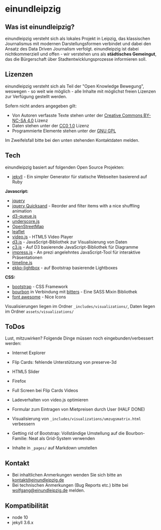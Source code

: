 # einundleipzig

## Was ist einundleipzig?

einundleipzig versteht sich als lokales Projekt in Leipzig, das klassischen
Journalismus mit modernen Darstellungsformen verbindet und dabei den Ansatz
des Data Driven Journalism verfolgt. einundleipzig ist dabei nichtkommerziell
und offen - wir verstehen uns als **städtisches Gemeingut**, das die Bürgerschaft
über Stadtentwicklungsprozesse informieren soll.

## Lizenzen
einundleipzig versteht sich als Teil der "Open Knowledge Bewegung", weswegen -
so weit wie möglich - alle Inhalte mit möglichst freien Lizenzen zur Verfügung
gestellt werden.

Sofern nicht anders angegeben gilt:
* Von Autoren verfasste Texte stehen unter der [Creative Commons BY-NC-SA 4.0] Lizenz
* Daten stehen unter der [CC0 1.0] Lizenz
* Programmierte Elemente stehen unter der [GNU GPL]

Im Zweifelsfall bitte bei den unten stehenden Kontaktdaten melden.

## Tech
einundleipzig basiert auf folgenden Open Source Projekten:
* [jekyll] - Ein simpler Generator für statische Webseiten basierend auf Ruby

**Javascript:**
* [jquery]
 * [jquery Quicksand] - Reorder and filter items with a nice shuffling animation
* [d3-queue.js]
* [underscore.js]
* [OpenStreetMap]
 * [leaflet]
* [video.js] - HTML5 Video Player
* [d3.js] - JavaScript-Bibliothek zur Visualisierung von Daten
* [c3.js] - Auf D3 basierende JavaScript-Bibliothek für Diagramme
* [impress.js] - An prezi angelehntes JavaScript-Tool für interaktive Präsentationen
* [timeline.js]
* [ekko-lightbox] - auf Bootstrap basierende Lightboxes

**CSS:**
* [bootstrap] - CSS Framework
* [bourbon] in Verbindung mit [bitters] - Eine SASS Mixin Bibliothek
* [font awesome] - Nice Icons

Visualisierungen liegen im Ordner `_includes/visualizations/`,
Daten liegen im Ordner `assets/visualizations/`

## ToDos
Lust, mitzuwirken? Folgende Dinge müssen noch eingebunden/verbessert werden:

* Internet Explorer
 * Flip Cards: fehlende Unterstützung von preserve-3d
 * HTML5 Slider
* Firefox
 * Full Screen bei Flip Cards Videos
 * Ladeverhalten von video.js optimieren


* Formular zum Eintragen von Mietpreisen durch User (HALF DONE)
* Visualisierung von `_includes/visualizations/umzugsmatrix.html` verbessern
* Getting rid of Bootstrap: Vollständige Umstellung auf die Bourbon-Familie: Neat als Grid-System verwenden
* Inhalte in `_pages/` auf Markdown umstellen

## Kontakt

* Bei inhaltlichen Anmerkungen wenden Sie sich bitte an kontakt@einundleipzig.de
* Bei technischen Anmerkungen (Bug Reports etc.) bitte bei wolfgang@einundleipzig.de melden.

## Kompatibilität
* node 10
* jekyll 3.6.x

[GNU GPL]: http://www.gnu.org/copyleft/gpl.html
[CC0 1.0]: http://creativecommons.org/publicdomain/zero/1.0/deed.de
[Creative Commons BY-NC-SA 4.0]: http://creativecommons.org/licenses/by-nc-sa/4.0/
[jekyll]: http://www.jekyllrb.com
[jquery]: http://jquery.com
[jQuery Quicksand]: http://razorjack.net/quicksand/
[OpenStreetMap]: http://www.openstreetmap.org/
[video.js]: http://www.videojs.com/
[bootstrap]: http://www.getbootstrap.com
[bourbon]: http://bourbon.io
[bitters]: http://bitters.bourbon.io/
[d3.js]: http://d3js.org
[c3.js]: http://c3js.org
[impress.js]: http://bartaz.github.io/impress.js
[ekko-lightbox]: http://ashleydw.github.io/lightbox/
[font awesome]: http://fortawesome.github.io/Font-Awesome/
[leaflet]: http://leafletjs.com/
[timeline.js]: http://timeline.knightlab.com/
[underscore.js]: http://underscorejs.org/
[d3-queue.js]: https://github.com/mbostock/queue
